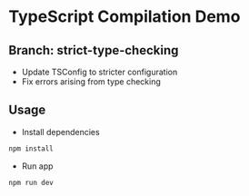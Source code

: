 # TypeScript Compilation Demo
## Branch: strict-type-checking

- Update TSConfig to stricter configuration
- Fix errors arising from type checking

## Usage
- Install dependencies
```bash
npm install
```

- Run app
```bash
npm run dev
```


